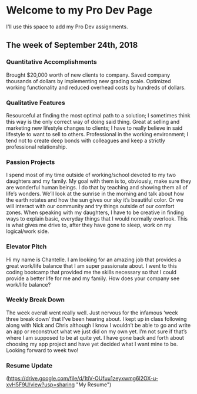 # Welcome to my Pro Dev Page

I'll use this space to add my Pro Dev assignments. 

## The week of September 24th, 2018

### Quantitative Accomplishments

Brought $20,000 worth of new clients to company.
Saved company thousands of dollars by implementing new grading scale.
Optimized working functionality and reduced overhead costs by hundreds of dollars. 

### Qualitative Features

Resourceful at finding the most optimal path to a solution; I sometimes think this way is the only correct way of doing said thing. 
Great at selling and marketing new lifestyle changes to clients; I have to really believe in said lifestyle to want to sell to others.
Professional in the working environment; I tend not to create deep bonds with colleagues and keep a strictly professional relationship.

### Passion Projects

I spend most of my time outside of working/school devoted to my two daughters and my family. My goal with them is to, obviously, make sure they are wonderful human beings. I do that by teaching and showing them all of life’s wonders. We’ll look at the sunrise in the morning and talk about how the earth rotates and how the sun gives our sky it’s beautiful color. Or we will interact with our community and try things outside of our comfort zones. When speaking with my daughters, I have to be creative in finding ways to explain basic, everyday things that I would normally overlook. This is what gives me drive to, after they have gone to sleep, work on my logical/work side. 

### Elevator Pitch

Hi my name is Chantelle. I am looking for an amazing job that provides a great work/life balance that I am super passionate about. I went to this coding bootcamp that provided me the skills necessary so that I could provide a better life for me and my family. How does your company see work/life balance?

### Weekly Break Down 

The week overall went really well. Just nervous for the infamous ‘week three break down’ that I’ve been hearing about. I kept up in class following along with Nick and Chris although I know I wouldn’t be able to go and write an app or reconstruct what we just did on my own yet. I’m not sure if that’s where I am supposed to be at quite yet. I have gone back and forth about choosing my app project and have yet decided what I want mine to be. Looking forward to week two! 


### Resume Update

(https://drive.google.com/file/d/1tiV-OUfuu1zeyxwmg6l2OX-u-xvH5F9U/view?usp=sharing "My Resume")

